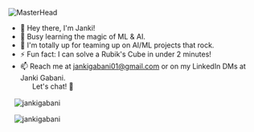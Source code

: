 ![MasterHead](https://cdnb.artstation.com/p/assets/images/images/048/282/733/original/exceptrea-gamerroom-1-revisioned-0.gif?1649761105)

- 👋 Hey there, I'm Janki!
- 🌱 Busy learning the magic of ML & AI.
- 👀 I'm totally up for teaming up on AI/ML projects that rock.
- ⚡ Fun fact: I can solve a Rubik's Cube in under 2 minutes!
- 📫 Reach me at jankigabani01@gmail.com or on my LinkedIn DMs at Janki Gabani. <br/>&nbsp;&nbsp;&nbsp;&nbsp;&nbsp; Let's chat! 🚀

<!-- START_SECTION: daily-comment -->

<!-- 2023-11-08 -->
<!-- 2023-11-09 -->
<!-- 2023-11-10 -->
<!-- 2023-11-11 -->
<!-- 2023-11-12 -->
<!-- 2023-11-13 -->
<!-- 2023-11-14 -->
<!-- 2023-11-15 -->
<!-- 2023-11-16 -->
<!-- 2023-11-17 -->
<!-- 2023-11-18 -->
<!-- 2023-11-19 -->
<!-- 2023-11-20 -->
<!-- 2023-11-21 -->
<!-- 2023-11-22 -->
<!-- 2023-11-23 -->
<!-- 2023-11-24 -->
<!-- 2023-11-25 -->
<!-- 2023-11-26 -->
<!-- 2023-11-27 --><!-- END_SECTION: daily-comment -->

  
<p>&nbsp;&nbsp;&nbsp;<img align="center" src="https://github-readme-stats.vercel.app/api?username=jankigabani&show_icons=true&locale=en" alt="jankigabani" /></p>

<p>&nbsp;&nbsp;&nbsp;<img align="center" src="https://github-readme-streak-stats.herokuapp.com/?user=jankigabani" alt="jankigabani" /></p>

